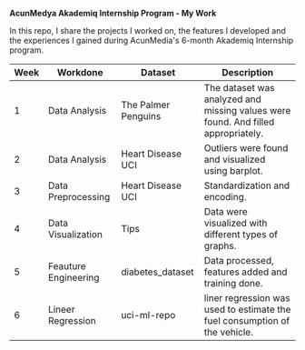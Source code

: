 **AcunMedya Akademiq Internship Program - My Work**

In this repo, I share the projects I worked on, the features I developed and the experiences I gained during AcunMedia's 6-month Akademiq Internship program.


| Week    | Workdone | Dataset | Description|
| -------- | ------- | ------- |-------------------------|
| 1  | Data Analysis | The Palmer Penguins | The dataset was analyzed and missing values were found. And filled appropriately. |
| 2  | Data Analysis | Heart Disease UCI | Outliers were found and visualized using barplot.|
| 3  | Data Preprocessing | Heart Disease UCI | Standardization and encoding. |
| 4 | Data Visualization | Tips | Data were visualized with different types of graphs.|
| 5 | Feauture Engineering |diabetes_dataset| Data processed, features added and training done.|
| 6 | Lineer Regression | uci-ml-repo| liner regression was used to estimate the fuel consumption of the vehicle.|
